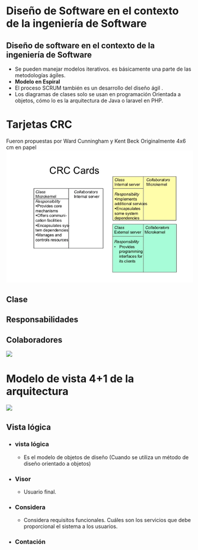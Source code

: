 # Diseño de Software en el contexto de la ingeniería de Software
## Diseño de software en el contexto de la ingeniería de Software

- Se pueden manejar modelos iterativos. es básicamente una parte de las metodologías ágiles.
- **Modelo en Espiral**
- El proceso SCRUM también es un desarrollo del diseño ágil .
- Los diagramas de clases solo se usan en programación Orientada a objetos, cómo lo es la arquitectura de Java o laravel en PHP.
# Tarjetas CRC
Fueron propuestas por Ward Cunningham y Kent Beck
	Originalmente 4x6 cm en papel
![Image](./Images/Pasted%20image%2020230522165608.png)
## Clase

## Responsabilidades

## Colaboradores
![](Pasted%20image%2020230522171806.png)

# Modelo de vista 4+1 de la arquitectura
![](Pasted%20image%2020230529163129.png)
## Vista lógica
- ### vista lógica
	- Es el modelo de objetos de diseño (Cuando se utiliza un método de diseño orientado a objetos)
- ### Visor
	- Usuario final.
- ### Considera
	- Considera requisitos funcionales. Cuáles son los servicios que debe proporcional el sistema a los usuarios.
- ### Contación